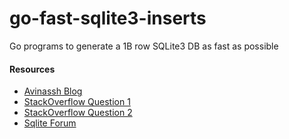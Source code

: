# go-fast-sqlite3-inserts
Go programs to generate a 1B row SQLite3 DB as fast as possible

#### Resources
- [Avinassh Blog](https://avi.im/blag/2021/fast-sqlite-inserts/)
- [StackOverflow Question 1](https://stackoverflow.com/questions/1711631/improve-insert-per-second-performance-of-sqlite)
- [StackOverflow Question 2](https://stackoverflow.com/questions/12486436/how-do-i-batch-sql-statements-with-package-database-sql)
- [Sqlite Forum](https://sqlite.org/forum/info/f832398c19d30a4a)
